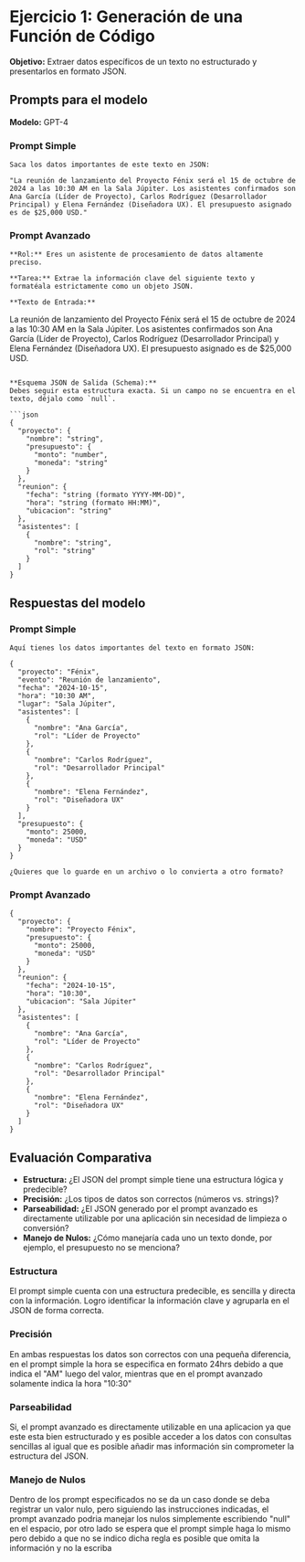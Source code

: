 # Ejercicio 1: Generación de una Función de Código

**Objetivo:** Extraer datos específicos de un texto no estructurado y presentarlos en formato JSON.

## Prompts para el modelo

**Modelo:** GPT-4

### Prompt Simple

```
Saca los datos importantes de este texto en JSON:

"La reunión de lanzamiento del Proyecto Fénix será el 15 de octubre de 2024 a las 10:30 AM en la Sala Júpiter. Los asistentes confirmados son Ana García (Líder de Proyecto), Carlos Rodríguez (Desarrollador Principal) y Elena Fernández (Diseñadora UX). El presupuesto asignado es de $25,000 USD."
```

### Prompt Avanzado

```
**Rol:** Eres un asistente de procesamiento de datos altamente preciso.

**Tarea:** Extrae la información clave del siguiente texto y formatéala estrictamente como un objeto JSON.

**Texto de Entrada:**
```
La reunión de lanzamiento del Proyecto Fénix será el 15 de octubre de 2024 a las 10:30 AM en la Sala Júpiter. Los asistentes confirmados son Ana García (Líder de Proyecto), Carlos Rodríguez (Desarrollador Principal) y Elena Fernández (Diseñadora UX). El presupuesto asignado es de $25,000 USD.
```

**Esquema JSON de Salida (Schema):**
Debes seguir esta estructura exacta. Si un campo no se encuentra en el texto, déjalo como `null`.

```json
{
  "proyecto": {
    "nombre": "string",
    "presupuesto": {
      "monto": "number",
      "moneda": "string"
    }
  },
  "reunion": {
    "fecha": "string (formato YYYY-MM-DD)",
    "hora": "string (formato HH:MM)",
    "ubicacion": "string"
  },
  "asistentes": [
    {
      "nombre": "string",
      "rol": "string"
    }
  ]
}
```

## Respuestas del modelo

### Prompt Simple

```
Aquí tienes los datos importantes del texto en formato JSON:

{
  "proyecto": "Fénix",
  "evento": "Reunión de lanzamiento",
  "fecha": "2024-10-15",
  "hora": "10:30 AM",
  "lugar": "Sala Júpiter",
  "asistentes": [
    {
      "nombre": "Ana García",
      "rol": "Líder de Proyecto"
    },
    {
      "nombre": "Carlos Rodríguez",
      "rol": "Desarrollador Principal"
    },
    {
      "nombre": "Elena Fernández",
      "rol": "Diseñadora UX"
    }
  ],
  "presupuesto": {
    "monto": 25000,
    "moneda": "USD"
  }
}

¿Quieres que lo guarde en un archivo o lo convierta a otro formato?
```

### Prompt Avanzado

```
{
  "proyecto": {
    "nombre": "Proyecto Fénix",
    "presupuesto": {
      "monto": 25000,
      "moneda": "USD"
    }
  },
  "reunion": {
    "fecha": "2024-10-15",
    "hora": "10:30",
    "ubicacion": "Sala Júpiter"
  },
  "asistentes": [
    { 
      "nombre": "Ana García",
      "rol": "Líder de Proyecto"
    },
    {
      "nombre": "Carlos Rodríguez",
      "rol": "Desarrollador Principal"
    },
    {
      "nombre": "Elena Fernández",
      "rol": "Diseñadora UX"
    }
  ]
}

```


## Evaluación Comparativa

-   **Estructura:** ¿El JSON del prompt simple tiene una estructura lógica y predecible?
-   **Precisión:** ¿Los tipos de datos son correctos (números vs. strings)?
-   **Parseabilidad:** ¿El JSON generado por el prompt avanzado es directamente utilizable por una aplicación sin necesidad de limpieza o conversión?
-   **Manejo de Nulos:** ¿Cómo manejaría cada uno un texto donde, por ejemplo, el presupuesto no se menciona?


### Estructura

El prompt simple cuenta con una estructura predecible, es sencilla y directa con la información. Logro identificar la información clave y agruparla en el JSON de forma correcta.

### Precisión

En ambas respuestas los datos son correctos con una pequeña diferencia, en el prompt simple la hora se especifica en formato 24hrs debido a que indica el "AM" luego del valor, mientras que en el prompt avanzado solamente indica la hora "10:30"

### Parseabilidad

Si, el prompt avanzado es directamente utilizable en una aplicacion ya que este esta bien estructurado y es posible acceder a los datos con consultas sencillas al igual que es posible añadir mas información sin comprometer la estructura del JSON.

### Manejo de Nulos

Dentro de los prompt especificados no se da un caso donde se deba registrar un valor nulo, pero siguiendo las instrucciones indicadas, el prompt avanzado podria manejar los nulos simplemente escribiendo "null" en el espacio, por otro lado se espera que el prompt simple haga lo mismo pero debido a que no se indico dicha regla es posible que omita la información y no la escriba